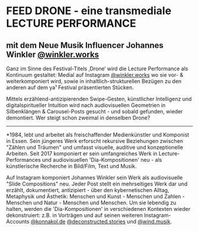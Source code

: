 # FEED DRONE - eine transmediale LECTURE PERFORMANCE
## mit dem Neue Musik Influencer Johannes Winkler [@winkler.works](https://www.instagram.com/deconstructed.stories/)

Ganz im Sinne des Festival-Titels ‚Drone‘ wird die Lecture Performance als Kontinuum gestaltet: Medial auf Instagram [@winkler.works](https://www.instagram.com/deconstructed.stories/) wo sie vor- & weiterkomponiert wird, sowie in inhaltlich-strukturellen Bezügen zu den anderen auf dem ya¹ Festival präsentierten Stücken.

Mittels erzählend-antizipierenden Swipe-Gesten, künstlicher Intelligenz und digitalspiritueller Intuition wird nach audiovisuellen Geometrien in Silbenklängen & Carousel-Posts gesucht - und sobald gefunden, wieder demontiert. Wer steigt schon zweimal in denselben Drone?

---

\*1984, lebt und arbeitet als freischaffender Medienkünstler und Komponist in Essen. Sein jüngeres Werk erforscht rekursive Beziehungen zwischen "Zählen und Träumen" und umfasst visuelle, auditive und konzeptionelle Arbeiten. Seit 2017 komponiert er sein umfangreiches Werk in Lecture-Performances und audiovisuellen 'Dia-Kompositionen' neu - als künstlerische Recherche in Bild/Film, Text und Musik.

Auf Instagram komponiert Johannes Winkler sein Werk als audiovisuelle "Slide Compositions" neu. Jeder Post stellt ein mehrseitiges Werk dar und erzählt, dokumentiert, antizipiert - über den kybernetischen Alltag, Metaphysik und Ästhetik: Menschen und Kunst - Menschen und Zahlen - Menschen und Natur - Menschen und Menschen. Um sie lebendig zu halten, werden die 'Dia-Kompositionen' in verschiedenen Kontexten wieder dekonstruiert: z.B. in Vorträgen und auf seinen weiteren Instagram-Accounts [@konnakol.de](https://www.instagram.com/konnakol.de/) [@deconstructed.stories](https://www.instagram.com/konnakol.de/) und [@wind.musik](https://www.instagram.com/wind.musik/).

